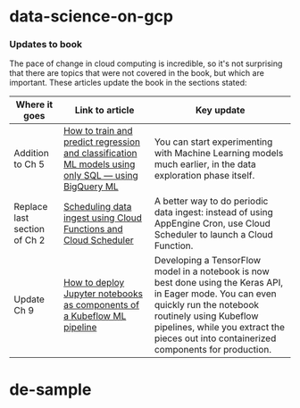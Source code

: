 # data-science-on-gcp


### Updates to book
The pace of change in cloud computing is incredible, so it's not surprising that there are topics that were not covered in the book, but which are important. These articles update the book in the sections stated:

| Where it goes | Link to article | Key update |
|---|---|---|
| Addition to Ch 5 | [How to train and predict regression and classification ML models using only SQL — using BigQuery ML](https://towardsdatascience.com/how-to-train-and-predict-regression-and-classification-ml-models-using-only-sql-using-bigquery-ml-f219b180b947) | You can start experimenting with Machine Learning models much earlier, in the data exploration phase itself. |
| Replace last section of Ch 2 | [Scheduling data ingest using Cloud Functions and Cloud Scheduler](https://towardsdatascience.com/scheduling-data-ingest-using-cloud-functions-and-cloud-scheduler-b24c8b0ec0a5) | A better way to do periodic data ingest: instead of using AppEngine Cron, use Cloud Scheduler to launch a Cloud Function. |
| Update Ch 9 | [How to deploy Jupyter notebooks as components of a Kubeflow ML pipeline](https://towardsdatascience.com/how-to-deploy-jupyter-notebooks-as-components-of-a-kubeflow-ml-pipeline-part-2-b1df77f4e5b3) | Developing a TensorFlow model in a notebook is now best done using the Keras API, in Eager mode. You can even quickly run the notebook routinely using Kubeflow pipelines, while you extract the pieces out into containerized components for production. |
# de-sample
